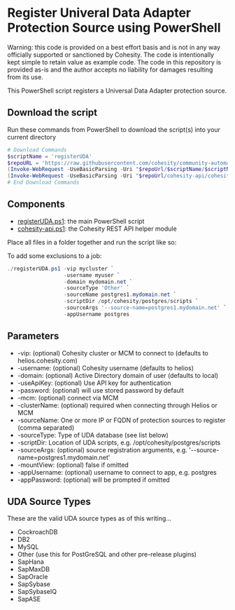 # Register Univeral Data Adapter Protection Source using PowerShell

Warning: this code is provided on a best effort basis and is not in any way officially supported or sanctioned by Cohesity. The code is intentionally kept simple to retain value as example code. The code in this repository is provided as-is and the author accepts no liability for damages resulting from its use.

This PowerShell script registers a Universal Data Adapter protection source.

## Download the script

Run these commands from PowerShell to download the script(s) into your current directory

```powershell
# Download Commands
$scriptName = 'registerUDA'
$repoURL = 'https://raw.githubusercontent.com/cohesity/community-automation-samples/main/powershell'
(Invoke-WebRequest -UseBasicParsing -Uri "$repoUrl/$scriptName/$scriptName.ps1").content | Out-File "$scriptName.ps1"; (Get-Content "$scriptName.ps1") | Set-Content "$scriptName.ps1"
(Invoke-WebRequest -UseBasicParsing -Uri "$repoUrl/cohesity-api/cohesity-api.ps1").content | Out-File cohesity-api.ps1; (Get-Content cohesity-api.ps1) | Set-Content cohesity-api.ps1
# End Download Commands
```

## Components

* [registerUDA.ps1](https://raw.githubusercontent.com/cohesity/community-automation-samples/main/powershell/registerUDA/registerUDA.ps1): the main PowerShell script
* [cohesity-api.ps1](https://raw.githubusercontent.com/cohesity/community-automation-samples/main/powershell/cohesity-api/cohesity-api.ps1): the Cohesity REST API helper module

Place all files in a folder together and run the script like so:

To add some exclusions to a job:

```powershell
./registerUDA.ps1 -vip mycluster `
                  -username myuser `
                  -domain mydomain.net `
                  -sourceType 'Other' `
                  -sourceName postgres1.mydomain.net `
                  -scriptDir /opt/cohesity/postgres/scripts `
                  -sourceArgs '--source-name=postgres1.mydomain.net' `
                  -appUsername postgres
```

## Parameters

* -vip: (optional) Cohesity cluster or MCM to connect to (defaults to helios.cohesity.com)
* -username: (optional) Cohesity username (defaults to helios)
* -domain: (optional) Active Directory domain of user (defaults to local)
* -useApiKey: (optional) Use API key for authentication
* -password: (optional) will use stored password by default
* -mcm: (optional) connect via MCM
* -clusterName: (optional) required when connecting through Helios or MCM
* -sourceName: One or more IP or FQDN of protection sources to register (comma separated)
* -sourceType: Type of UDA database (see list below)
* -scriptDir: Location of UDA scripts, e.g. /opt/cohesity/postgres/scripts
* -sourceArgs: (optional) source registration arguments, e.g. '--source-name=postgres1.mydomain.net'
* -mountView: (optional) false if omitted
* -appUsername: (optional) username to connect to app, e.g. postgres
* -appPassword: (optional) will be prompted if omitted

## UDA Source Types

These are the valid UDA source types as of this writing...

* CockroachDB
* DB2
* MySQL
* Other (use this for PostGreSQL and other pre-release plugins)
* SapHana
* SapMaxDB
* SapOracle
* SapSybase
* SapSybaseIQ
* SapASE
